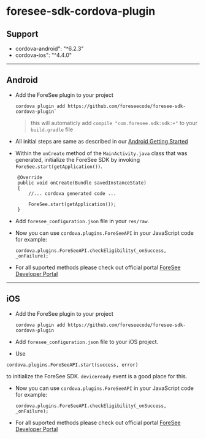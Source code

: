 # foresee-sdk-cordova-plugin

## Support 

* cordova-android": "^6.2.3"
* cordova-ios": "^4.4.0"

----
## Android

* Add the ForeSee plugin to your project 

   ```
   cordova plugin add https://github.com/foreseecode/foresee-sdk-cordova-plugin`
   ```

   > this will automaticly add `compile "com.foresee.sdk:sdk:+"` to your `build.gradle` file

* All initial steps are same as described in our  [Android Getting Started](https://developer.foresee.com/docs/tutorial)

* Within the `onCreate` method of the `MainActivity.java` class that was generated, initialize the ForeSee SDK by invoking `ForeSee.start(getApplication())`.

``` 
    @Override
    public void onCreate(Bundle savedInstanceState)
    {
        //... cordova generated code ... 

        ForeSee.start(getApplication());
    }
``` 

* Add `foresee_configuration.json` file in your `res/raw`.

* Now you can use `cordova.plugins.ForeSeeAPI` in your JavaScript code for example:

   ```
   cordova.plugins.ForeSeeAPI.checkEligibility(_onSuccess, _onFailure);`
   ```

* For all suported methods please check out official portal [ForeSee Developer Portal](https://developer.foresee.com)
   
----
## iOS

* Add the ForeSee plugin to your project 

   ```
   cordova plugin add https://github.com/foreseecode/foresee-sdk-cordova-plugin
   ```

* Add `foresee_configuration.json` file to your iOS project.

* Use 

```
cordova.plugins.ForeSeeAPI.start(success, error)
``` 
to initialize the ForeSee SDK. `deviceready` event is a good place for this.

* Now you can use `cordova.plugins.ForeSeeAPI` in your JavaScript code for example:

   ```
   cordova.plugins.ForeSeeAPI.checkEligibility(_onSuccess, _onFailure);
   ```

* For all suported methods please check out official portal [ForeSee Developer Portal](https://developer.foresee.com)